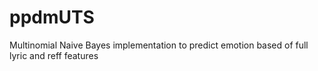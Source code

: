 # ppdmUTS
Multinomial Naive Bayes implementation to predict emotion based of full lyric and reff features
